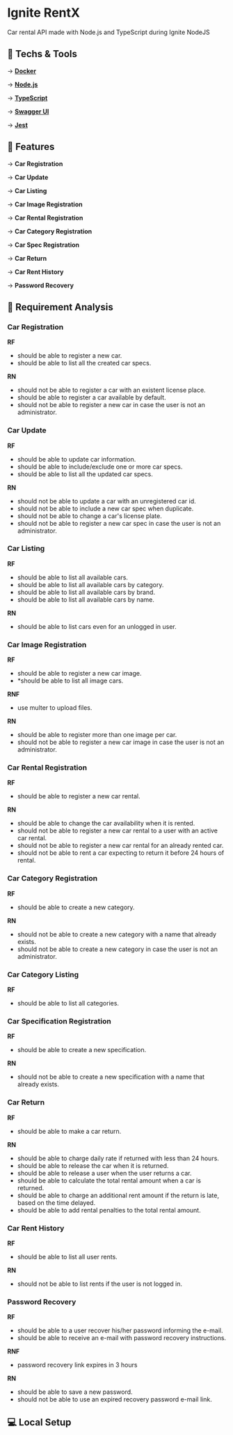 # Ignite RentX
Car rental API made with Node.js and TypeScript during Ignite NodeJS

## 🚀 Techs & Tools
→ [**Docker**](https://docs.docker.com/)

→ [**Node.js**](https://nodejs.org)

→ [**TypeScript**](https://www.typescriptlang.org/)

→ [**Swagger UI**](https://swagger.io/tools/swagger-ui/)

→ [**Jest**](https://jestjs.io/docs/getting-started)

## 🔨 Features
→ **Car Registration**

→ **Car Update**

→ **Car Listing**

→ **Car Image Registration**

→ **Car Rental Registration**

→ **Car Category Registration**

→ **Car Spec Registration**

→ **Car Return**

→ **Car Rent History**

→ **Password Recovery**

## 🔌️ Requirement Analysis
### Car Registration
**RF**
- should be able to register a new car.
- should be able to list all the created car specs.
  
**RN**
- should not be able to register a car with an existent license place.
- should be able to register a car available by default.
- should not be able to register a new car in case the user is not an administrator.

### Car Update
**RF**
- should be able to update car information.
- should be able to include/exclude one or more car specs.
- should be able to list all the updated car specs.

**RN**
- should not be able to update a car with an unregistered car id.
- should not be able to include a new car spec when duplicate.
- should not be able to change a car's license plate.
- should not be able to register a new car spec in case the user is not an administrator.

### Car Listing
**RF**
- should be able to list all available cars.
- should be able to list all available cars by category.
- should be able to list all available cars by brand.
- should be able to list all available cars by name.

**RN**
- should be able to list cars even for an unlogged in user.

### Car Image Registration
**RF**
- should be able to register a new car image.
- *should be able to list all image cars.

**RNF**
- use multer to upload files.

**RN**
- should be able to register more than one image per car.
- should not be able to register a new car image in case the user is not an administrator.

### Car Rental Registration
**RF**
- should be able to register a new car rental.

**RN**
- should be able to change the car availability when it is rented.
- should not be able to register a new car rental to a user with an active car rental.
- should not be able to register a new car rental for an already rented car.
- should not be able to rent a car expecting to return it before 24 hours of rental.

### Car Category Registration
**RF**
- should be able to create a new category.

**RN**
- should not be able to create a new category with a name that already exists.
- should not be able to create a new category in case the user is not an administrator.

### Car Category Listing
**RF**
- should be able to list all categories.

### Car Specification Registration
**RF**
- should be able to create a new specification.

**RN**
- should not be able to create a new specification with a name that already exists.

### Car Return
**RF**
- should be able to make a car return.

**RN**
- should be able to charge daily rate if returned with less than 24 hours.
- should be able to release the car when it is returned.
- should be able to release a user when the user returns a car.
- should be able to calculate the total rental amount when a car is returned.
- should be able to charge an additional rent amount if the return is late, based on the time delayed.
- should be able to add rental penalties to the total rental amount.

### Car Rent History
**RF**
- should be able to list all user rents.

**RN**
- should not be able to list rents if the user is not logged in.

### Password Recovery
**RF**
- should be able to a user recover his/her password informing the e-mail.
- should be able to receive an e-mail with password recovery instructions.

**RNF**
- password recovery link expires in 3 hours

**RN**
- should be able to save a new password.
- should not be able to use an expired recovery password e-mail link.

## 💻 Local Setup
